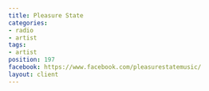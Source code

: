 ```yaml
---
title: Pleasure State
categories:
- radio
- artist
tags:
- artist
position: 197
facebook: https://www.facebook.com/pleasurestatemusic/
layout: client
---
```


